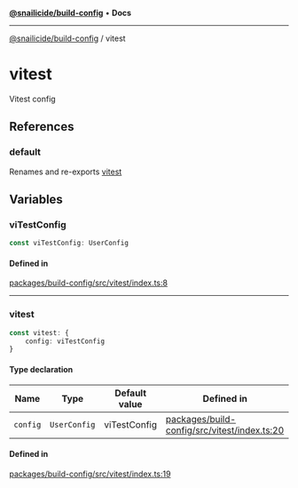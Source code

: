 [**@snailicide/build-config**](README.md) • **Docs**

---

[@snailicide/build-config](README.md) / vitest

# vitest

Vitest config

## References

### default

Renames and re-exports [vitest](vitest.md#vitest)

## Variables

### viTestConfig

```ts
const viTestConfig: UserConfig
```

#### Defined in

[packages/build-config/src/vitest/index.ts:8](https://github.com/gbtunney/snailicide-monorepo/blob/master/packages/build-config/src/vitest/index.ts#L8)

---

### vitest

```ts
const vitest: {
    config: viTestConfig
}
```

#### Type declaration

| Name | Type | Default value | Defined in |
| --- | --- | --- | --- |
| `config` | `UserConfig` | viTestConfig | [packages/build-config/src/vitest/index.ts:20](https://github.com/gbtunney/snailicide-monorepo/blob/master/packages/build-config/src/vitest/index.ts#L20) |

#### Defined in

[packages/build-config/src/vitest/index.ts:19](https://github.com/gbtunney/snailicide-monorepo/blob/master/packages/build-config/src/vitest/index.ts#L19)

